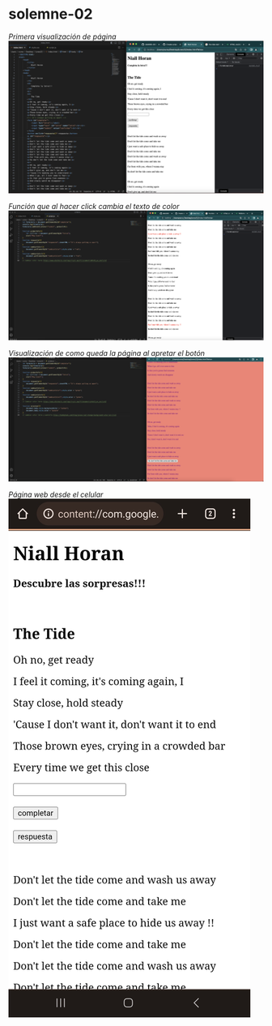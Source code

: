 # solemne-02
*Primera visualización de página*
![captura 1](./captura1.png)

*Función que al hacer click cambia el texto de color*
![captura 2](./captura2.png)

*Visualización de como queda la página al apretar el botón*
![captura 3](./captura3.png)

*Página web desde el celular*
![captura 4](./niallHoran.jpg)
